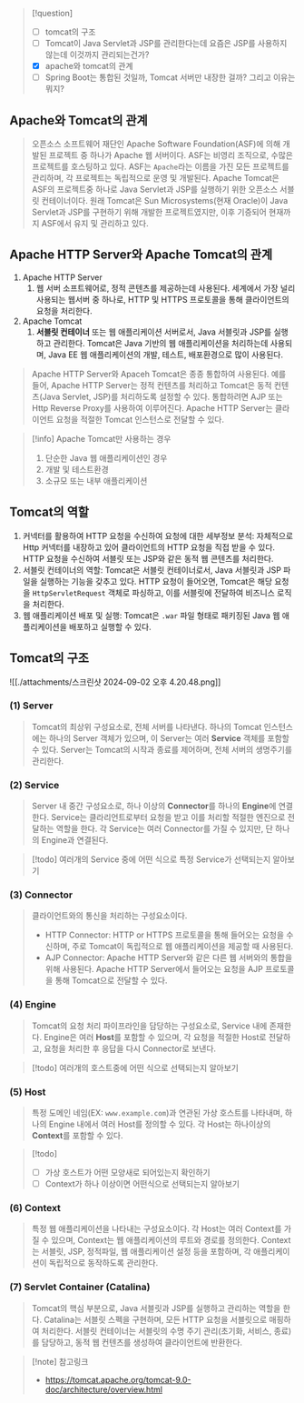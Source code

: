 
> [!question]
> - [ ] tomcat의 구조
> - [ ] Tomcat이 Java Servlet과 JSP를 관리한다는데 요즘은 JSP를 사용하지 않는데 이것까지 관리되는건가?
> - [x] apache와 tomcat의 관계
> - [ ] Spring Boot는 통합된 것일까, Tomcat 서버만 내장한 걸까? 그리고 이유는 뭐지?


## Apache와 Tomcat의 관계

> 오픈소스 소프트웨어 재단인 Apache Software Foundation(ASF)에 의해 개발된 프로젝트 중 하나가 Apache 웹 서버이다. ASF는 비영리 조직으로, 수많은 프로젝트를 호스팅하고 있다. 
> ASF는 `Apache`라는 이름을 가진 모든 프로젝트를 관리하며, 각 프로젝트는 독립적으로 운영 및 개발된다. 
> Apache Tomcat은 ASF의 프로젝트중 하나로 Java Servlet과 JSP를 실행하기 위한 오픈소스 서블릿 컨테이너이다. 
> 원래 Tomcat은 Sun Microsystems(현재 Oracle)이 Java Servlet과 JSP를 구현하기 위해 개발한 프로젝트였지만, 이후 기증되어 현재까지 ASF에서 유지 및 관리하고 있다. 

## Apache HTTP Server와 Apache Tomcat의 관계
1. Apache HTTP Server
	1. 웹 서버 소프트웨어로, 정적 콘텐츠를 제공하는데 사용된다. 세계에서 가장 널리 사용되는 웹서버 중 하나로, HTTP 및 HTTPS 프로토콜을 통해 클라이언트의 요청을 처리한다.
2. Apache Tomcat
	1. **서블릿 컨테이너** 또는 웹 애플리케이션 서버로서, Java 서블릿과 JSP를 실행하고 관리한다. Tomcat은 Java 기반의 웹 애플리케이션을 처리하는데 사용되며, Java EE 웹 애플리케이션의 개발, 테스트, 배포환경으로 많이 사용된다.

> Apache HTTP Server와 Apaceh Tomcat은 종종 통합하여 사용된다. 예를 들어, Apache HTTP Server는 정적 컨텐츠를 처리하고 Tomcat은 동적 컨텐츠(Java Servlet, JSP)를 처리하도록 설정할 수 있다.
> 통합하려면 AJP 또는 Http Reverse Proxy를 사용하여 이루어진다. Apache HTTP Server는 클라이언트 요청을 적절한 Tomcat 인스턴스로 전달할 수 있다.


> [!info] Apache Tomcat만 사용하는 경우
> 1. 단순한 Java 웹 애플리케이션인 경우
> 2. 개발 및 테스트환경
> 3. 소규모 또는 내부 애플리케이션


## Tomcat의 역할
1. 커넥터를 활용하여 HTTP 요청을 수신하여 요청에 대한 세부정보 분석: 자체적으로 Http 커넥터를 내장하고 있어 클라이언트의 HTTP 요청을 직접 받을 수 있다. HTTP 요청을 수신하여 서블릿 또는 JSP와 같은 동적 웹 콘텐츠를 처리한다.
2. 서블릿 컨테이너의 역할: Tomcat은 서블릿 컨테이너로서, Java 서블릿과 JSP 파일을 실행하는 기능을 갖추고 있다. HTTP 요청이 들어오면, Tomcat은 해당 요청을 `HttpServletRequest` 객체로 파싱하고, 이를 서블릿에 전달하여 비즈니스 로직을 처리한다.
3. 웹 애플리케이션 배포 및 실행: Tomcat은 `.war` 파일 형태로 패키징된 Java 웹 애플리케이션을 배포하고 실행할 수 있다. 


## Tomcat의 구조

![[./attachments/스크린샷 2024-09-02 오후 4.20.48.png]]




### (1) Server
> Tomcat의 최상위 구성요소로, 전체 서버를 나타낸다. 하나의 Tomcat 인스턴스에는 하나의 Server 객체가 있으며, 이 Server는 여러 **Service** 객체를 포함할 수 있다.
> Server는 Tomcat의 시작과 종료를 제어하며, 전체 서버의 생명주기를 관리한다.

### (2) Service
> Server 내 중간 구성요소로, 하나 이상의 **Connector**를 하나의 **Engine**에 연결한다. Service는 클라리언트로부터 요청을 받고 이를 처리할 적절한 엔진으로 전달하는 역할을 한다. 각 Service는 여러 Connector를 가질 수 있지만, 단 하나의 Engine과 연결된다.

> [!todo] 여러개의 Service 중에 어떤 식으로 특정 Service가 선택되는지 알아보기
### (3) Connector
> 클라이언트와의 통신을 처리하는 구성요소이다.
> - HTTP Connector: HTTP or HTTPS 프로토콜을 통해 들어오는 요청을 수신하며, 주로 Tomcat이 독립적으로 웹 애플리케이션을 제공할 때 사용된다.
> - AJP Connector: Apache HTTP Server와 같은 다른 웹 서버와의 통합을 위해 사용된다. Apache HTTP Server에서 들어오는 요청을 AJP 프로토콜을 통해 Tomcat으로 전달할 수 있다.

### (4) Engine
> Tomcat의 요청 처리 파이프라인을 담당하는 구성요소로, Service 내에 존재한다. 
> Engine은 여러 **Host**를 포함할 수 있으며, 각 요청을 적절한 Host로 전달하고, 요청을 처리한 후 응답을 다시 Connector로 보낸다.

> [!todo] 여러개의 호스트중에 어떤 식으로 선택되는지 알아보기

### (5) Host
> 특정 도메인 네임(EX: `www.example.com`)과 연관된 가상 호스트를 나타내며, 하나의 Engine 내에서 여러 Host를 정의할 수 있다. 각 Host는 하나이상의 **Context**를 포함할 수 있다.

> [!todo] 
> - [ ] 가상 호스트가 어떤 모양새로 되어있는지 확인하기
> - [ ] Context가 하나 이상이면 어떤식으로 선택되는지 알아보기
### (6) Context
> 특정 웹 애플리케이션을 나타내는 구성요소이다. 각 Host는 여러 Context를 가질 수 있으며, Context는 웹 애플리케이션의 루트와 경로를 정의한다.
> Context는 서블릿, JSP, 정적파일, 웹 애플리케이션 설정 등을 포함하며, 각 애플리케이션이 독립적으로 동작하도록 관리한다.

### (7) Servlet Container (Catalina)
> Tomcat의 핵심 부분으로, Java 서블릿과 JSP를 실행하고 관리하는 역할을 한다. Catalina는 서블릿 스펙을 구현하며, 모든 HTTP 요청을 서블릿으로 매핑하여 처리한다.
> 서블릿 컨테이너는 서블릿의 수명 주기 관리(초기화, 서비스, 종료)를 담당하고, 동적 웹 컨텐츠를 생성하여 클라이언트에 반환한다.




> [!note] 참고링크
> - https://tomcat.apache.org/tomcat-9.0-doc/architecture/overview.html











